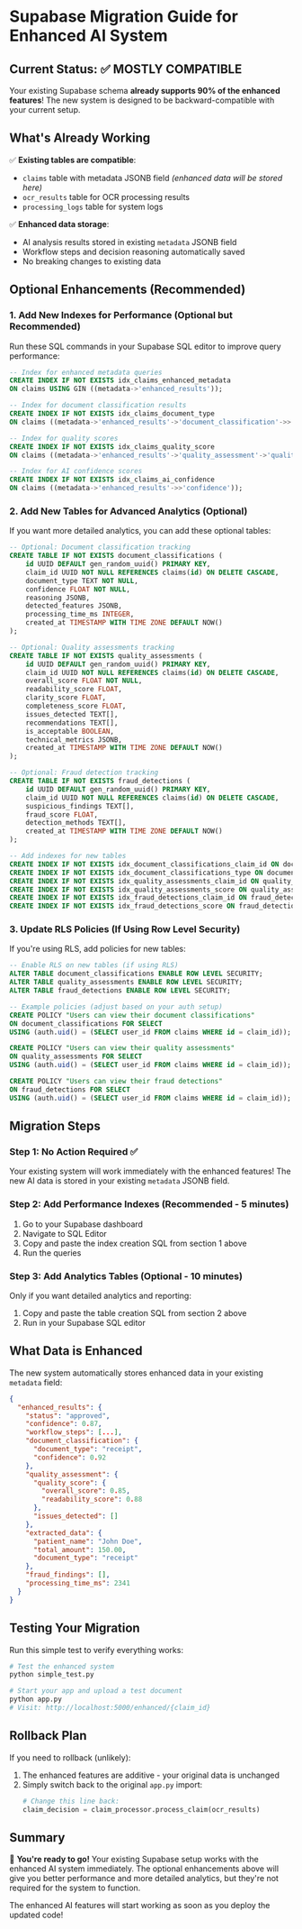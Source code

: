 # Supabase Migration Guide for Enhanced AI System

## Current Status: ✅ MOSTLY COMPATIBLE

Your existing Supabase schema **already supports 90% of the enhanced features**! The new system is designed to be backward-compatible with your current setup.

## What's Already Working

✅ **Existing tables are compatible**:
- `claims` table with metadata JSONB field *(enhanced data will be stored here)*
- `ocr_results` table for OCR processing results
- `processing_logs` table for system logs

✅ **Enhanced data storage**:
- AI analysis results stored in existing `metadata` JSONB field
- Workflow steps and decision reasoning automatically saved
- No breaking changes to existing data

## Optional Enhancements (Recommended)

### 1. Add New Indexes for Performance (Optional but Recommended)

Run these SQL commands in your Supabase SQL editor to improve query performance:

```sql
-- Index for enhanced metadata queries
CREATE INDEX IF NOT EXISTS idx_claims_enhanced_metadata 
ON claims USING GIN ((metadata->'enhanced_results'));

-- Index for document classification results
CREATE INDEX IF NOT EXISTS idx_claims_document_type 
ON claims ((metadata->'enhanced_results'->'document_classification'->>'document_type'));

-- Index for quality scores
CREATE INDEX IF NOT EXISTS idx_claims_quality_score 
ON claims ((metadata->'enhanced_results'->'quality_assessment'->'quality_score'->>'overall_score'));

-- Index for AI confidence scores
CREATE INDEX IF NOT EXISTS idx_claims_ai_confidence 
ON claims ((metadata->'enhanced_results'->>'confidence'));
```

### 2. Add New Tables for Advanced Analytics (Optional)

If you want more detailed analytics, you can add these optional tables:

```sql
-- Optional: Document classification tracking
CREATE TABLE IF NOT EXISTS document_classifications (
    id UUID DEFAULT gen_random_uuid() PRIMARY KEY,
    claim_id UUID NOT NULL REFERENCES claims(id) ON DELETE CASCADE,
    document_type TEXT NOT NULL,
    confidence FLOAT NOT NULL,
    reasoning JSONB,
    detected_features JSONB,
    processing_time_ms INTEGER,
    created_at TIMESTAMP WITH TIME ZONE DEFAULT NOW()
);

-- Optional: Quality assessments tracking  
CREATE TABLE IF NOT EXISTS quality_assessments (
    id UUID DEFAULT gen_random_uuid() PRIMARY KEY,
    claim_id UUID NOT NULL REFERENCES claims(id) ON DELETE CASCADE,
    overall_score FLOAT NOT NULL,
    readability_score FLOAT,
    clarity_score FLOAT,
    completeness_score FLOAT,
    issues_detected TEXT[],
    recommendations TEXT[],
    is_acceptable BOOLEAN,
    technical_metrics JSONB,
    created_at TIMESTAMP WITH TIME ZONE DEFAULT NOW()
);

-- Optional: Fraud detection tracking
CREATE TABLE IF NOT EXISTS fraud_detections (
    id UUID DEFAULT gen_random_uuid() PRIMARY KEY,
    claim_id UUID NOT NULL REFERENCES claims(id) ON DELETE CASCADE,
    suspicious_findings TEXT[],
    fraud_score FLOAT,
    detection_methods TEXT[],
    created_at TIMESTAMP WITH TIME ZONE DEFAULT NOW()
);

-- Add indexes for new tables
CREATE INDEX IF NOT EXISTS idx_document_classifications_claim_id ON document_classifications(claim_id);
CREATE INDEX IF NOT EXISTS idx_document_classifications_type ON document_classifications(document_type);
CREATE INDEX IF NOT EXISTS idx_quality_assessments_claim_id ON quality_assessments(claim_id);
CREATE INDEX IF NOT EXISTS idx_quality_assessments_score ON quality_assessments(overall_score);
CREATE INDEX IF NOT EXISTS idx_fraud_detections_claim_id ON fraud_detections(claim_id);
CREATE INDEX IF NOT EXISTS idx_fraud_detections_score ON fraud_detections(fraud_score);
```

### 3. Update RLS Policies (If Using Row Level Security)

If you're using RLS, add policies for new tables:

```sql
-- Enable RLS on new tables (if using RLS)
ALTER TABLE document_classifications ENABLE ROW LEVEL SECURITY;
ALTER TABLE quality_assessments ENABLE ROW LEVEL SECURITY;
ALTER TABLE fraud_detections ENABLE ROW LEVEL SECURITY;

-- Example policies (adjust based on your auth setup)
CREATE POLICY "Users can view their document classifications" 
ON document_classifications FOR SELECT 
USING (auth.uid() = (SELECT user_id FROM claims WHERE id = claim_id));

CREATE POLICY "Users can view their quality assessments" 
ON quality_assessments FOR SELECT 
USING (auth.uid() = (SELECT user_id FROM claims WHERE id = claim_id));

CREATE POLICY "Users can view their fraud detections" 
ON fraud_detections FOR SELECT 
USING (auth.uid() = (SELECT user_id FROM claims WHERE id = claim_id));
```

## Migration Steps

### Step 1: **No Action Required** ✅
Your existing system will work immediately with the enhanced features! The new AI data is stored in your existing `metadata` JSONB field.

### Step 2: **Add Performance Indexes** (Recommended - 5 minutes)
1. Go to your Supabase dashboard
2. Navigate to SQL Editor  
3. Copy and paste the index creation SQL from section 1 above
4. Run the queries

### Step 3: **Add Analytics Tables** (Optional - 10 minutes)
Only if you want detailed analytics and reporting:
1. Copy and paste the table creation SQL from section 2 above
2. Run in your Supabase SQL editor

## What Data is Enhanced

The new system automatically stores enhanced data in your existing `metadata` field:

```json
{
  "enhanced_results": {
    "status": "approved",
    "confidence": 0.87,
    "workflow_steps": [...],
    "document_classification": {
      "document_type": "receipt", 
      "confidence": 0.92
    },
    "quality_assessment": {
      "quality_score": {
        "overall_score": 0.85,
        "readability_score": 0.88
      },
      "issues_detected": []
    },
    "extracted_data": {
      "patient_name": "John Doe",
      "total_amount": 150.00,
      "document_type": "receipt"
    },
    "fraud_findings": [],
    "processing_time_ms": 2341
  }
}
```

## Testing Your Migration

Run this simple test to verify everything works:

```bash
# Test the enhanced system
python simple_test.py

# Start your app and upload a test document
python app.py
# Visit: http://localhost:5000/enhanced/{claim_id}
```

## Rollback Plan

If you need to rollback (unlikely):
1. The enhanced features are additive - your original data is unchanged
2. Simply switch back to the original `app.py` import:
   ```python
   # Change this line back:
   claim_decision = claim_processor.process_claim(ocr_results)
   ```

## Summary

🎉 **You're ready to go!** Your existing Supabase setup works with the enhanced AI system immediately. The optional enhancements above will give you better performance and more detailed analytics, but they're not required for the system to function.

The enhanced AI features will start working as soon as you deploy the updated code!